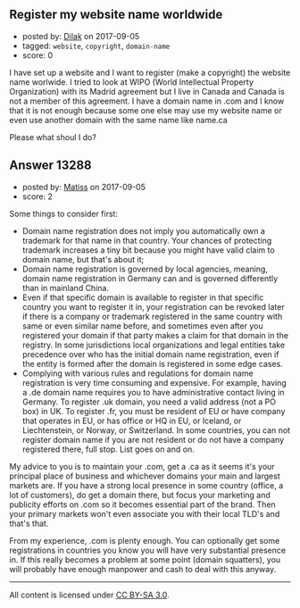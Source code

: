 ## Register my website name worldwide

- posted by: [Dilak](https://stackexchange.com/users/11153924/dilak) on 2017-09-05
- tagged: `website`, `copyright`, `domain-name`
- score: 0

I have set up a website and I want to register (make a copyright) the website name worlwide. I tried to look at WIPO (World Intellectual Property Organization) with its Madrid agreement but I live in Canada and Canada is not a member of this agreement.
I have a domain name in .com and I know that it is not enough because some one else may use my website name or even use another domain with the same name like name.ca 

Please what shoul I do?


## Answer 13288

- posted by: [Matiss](https://stackexchange.com/users/1819512/matiss) on 2017-09-05
- score: 2

Some things to consider first:

 - Domain name registration does not imply you automatically own a trademark for that name in that country. Your chances of protecting trademark increases a tiny bit because you might have valid claim to domain name, but that's about it;
 - Domain name registration is governed by local agencies, meaning, domain name registration in Germany can and is governed differently than in mainland China.
 - Even if that specific domain is available to register in that specific country you want to register it in, your registration can be revoked later if there is a company or trademark registered in the same country with same or even similar name before, and sometimes even after you registered your domain if that party makes a claim for that domain in the registry. In some jurisdictions local organizations and legal entities take precedence over who has the initial domain name registration, even if the entity is formed after the domain is registered in some edge cases.
 - Complying with various rules and regulations for domain name registration is very time consuming and expensive. For example, having a .de domain name requires you to have administrative contact living in Germany. To register .uk domain, you need a valid address (not a PO box) in UK. To register .fr, you must be resident of EU or have company that operates in EU, or has office or HQ in EU, or Iceland, or Liechtenstein, or Norway, or Switzerland. In some countries, you can not register domain name if you are not resident or do not have a company registered there, full stop. List goes on and on.

My advice to you is to maintain your .com, get a .ca as it seems it's your principal place of business and whichever domains your main and largest markets are. If you have a strong local presence in some country (office, a lot of customers), do get a domain there, but focus your marketing and publicity efforts on .com so it becomes essential part of the brand. Then your primary markets won't even associate you with their local TLD's and that's that.

From my experience, .com is plenty enough. You can optionally get some registrations in countries you know you will have very substantial presence in. If this really becomes a problem at some point (domain squatters), you will probably have enough manpower and cash to deal with this anyway.



---

All content is licensed under [CC BY-SA 3.0](https://creativecommons.org/licenses/by-sa/3.0/).
